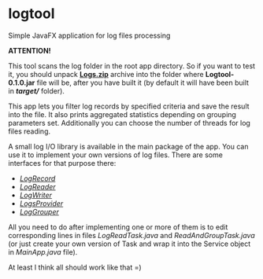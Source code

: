 # logtool
Simple JavaFX application for log files processing

**ATTENTION!**

This tool scans the log folder in the root app directory. 
So if you want to test it, you should unpack [**Logs.zip**](https://github.com/guzoff/logtool/blob/master/Logs.zip) 
archive into the folder where **Logtool-0.1.0.jar** file will be, after you have built it 
(by default it will have been built in **_target/_** folder).

This app lets you filter log records by specified criteria and save the result into the file.
It also prints aggregated statistics depending on grouping parameters set.
Additionally you can choose the number of threads for log files reading.

A small log I/O library is available in the main package of the app.
You can use it to implement your own versions of log files.
There are some interfaces for that purpose there: 
- [_LogRecord_](https://github.com/guzoff/logtool/blob/master/src/main/java/org/guzoff/logtool/logio/LogRecord.java) 
- [_LogReader_](https://github.com/guzoff/logtool/blob/master/src/main/java/org/guzoff/logtool/logio/LogReader.java)
- [_LogWriter_](https://github.com/guzoff/logtool/blob/master/src/main/java/org/guzoff/logtool/logio/LogWriter.java)
- [_LogsProvider_](https://github.com/guzoff/logtool/blob/master/src/main/java/org/guzoff/logtool/logio/LogsProvider.java)
- [_LogGrouper_](https://github.com/guzoff/logtool/blob/master/src/main/java/org/guzoff/logtool/logio/LogGrouper.java)

All you need to do after implementing one or more of them is to edit corresponding lines
in files _LogReadTask.java_ and _ReadAndGroupTask.java_ (or just create your own version
of Task and wrap it into the Service object in _MainApp.java_ file).

At least I think all should work like that =)
